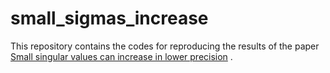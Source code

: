 # small_sigmas_increase
This repository contains the codes for reproducing the results of the  paper [Small singular values can increase in lower precision](https://arxiv.org/abs/2303.03547) .
